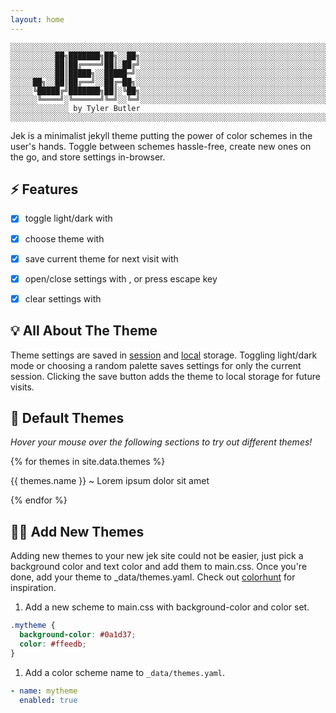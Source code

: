```yaml
---
layout: home
---  
```


```text
░░░░░░░░░░░░░░░░░░░░░░░░░░░░░░░░░░░░░░░░░░░░░░░░░░░░░░░░░░░░░░░░░░░░░░░░░░░░░░░░░░░░░░░░░░░░░░░░░░░░░
░░░░░░░░░░██╗███████╗██╗░░██╗░░░░░░░░░░░░░░░░░░░░░░░░░░░░░░░░░░░░░░░░░░░░░░░░░░░░░░░░░░░░░░░░░░░░░░░░
░░░░░░░░░░██║██╔════╝██║░██╔╝░░░░░░░░░░░░░░░░░░░░░░░░░░░░░░░░░░░░░░░░░░░░░░░░░░░░░░░░░░░░░░░░░░░░░░░░
░░░░░░░░░░██║█████╗░░█████═╝░░░░░░░░░░░░░░░░░░░░░░░░░░░░░░░░░░░░░░░░░░░░░░░░░░░░░░░░░░░░░░░░░░░░░░░░░
░░░░░██╗░░██║██╔══╝░░██╔═██╗░░░░░░░░░░░░░░░░░░░░░░░░░░░░░░░░░░░░░░░░░░░░░░░░░░░░░░░░░░░░░░░░░░░░░░░░░
░░░░░╚█████╔╝███████╗██║░╚██╗░░░░░░░░░░░░░░░░░░░░░░░░░░░░░░░░░░░░░░░░░░░░░░░░░░░░░░░░░░░░░░░░░░░░░░░░
░░░░░░╚════╝░╚══════╝╚═╝░░╚═╝░░░░░░░░░░░░░░░░░░░░░░░░░░░░░░░░░░░░░░░░░░░░░░░░░░░░░░░░░░░░░░░░░░░░░░░░
░░░░░░░░░░░░░ by Tyler Butler ░░░░░░░░░░░░░░░░░░░░░░░░░░░░░░░░░░░░░░░░░░░░░░░░░░░░░░░░░░░░░░░░░░░░░░░
```    

Jek is a minimalist jekyll theme putting the power of color schemes in the user's hands. Toggle between schemes hassle-free, create new ones on the go, and store settings in-browser.


## ⚡ Features 

- [x] toggle light/dark with <i class="far fa-moon zoom" onclick="darkMode();"></i>
- [x] choose theme with <i class="fas fa-palette zoom" onclick="toggleTheme();"></i>
- [x] save current theme for next visit with <i class="fas fa-user-astronaut zoom" onclick="saveFavorite();"></i>
- [x] open/close settings with <i class="fas fa-cogs zoom" onclick="toggleSettings();"></i>, or press escape key
- [x] clear settings with <i class="fas fa-sign-out-alt zoom" onclick="clearSettings();"></i>
 

## 💡 All About The Theme 

Theme settings are saved in [session](https://developer.mozilla.org/en-US/docs/Web/API/Window/sessionStorage) and [local](https://developer.mozilla.org/en-US/docs/Web/API/Window/localStorage) storage. Toggling light/dark mode or choosing a random palette saves settings for only the current session. Clicking the save button adds the theme to local storage for future visits. 


## 🍭 Default Themes 

*Hover your mouse over the following sections to try out different themes!*  


{% for themes in site.data.themes %}
<div class="theme-options {{ themes.name }} zoom" onclick="setSpeceficPallet('{{ themes.name }}');">
    <p class="center">{{ themes.name }} ~ Lorem ipsum dolor sit amet</p>
</div>
{% endfor %}  


## 👩‍🚀 Add New Themes  

Adding new themes to your new jek site could not be easier, just pick a background color and text color and add them to main.css. Once you're done, add your theme to _data/themes.yaml. Check out [colorhunt](https://colorhunt.co/) for inspiration.


1. Add a new scheme to main.css with background-color and color set.  
  
  ```css
  .mytheme {
    background-color: #0a1d37;
    color: #ffeedb;
  }
  ```  

1. Add a color scheme name to `_data/themes.yaml`.    
  
  ```yaml
  - name: mytheme
    enabled: true
  ```
